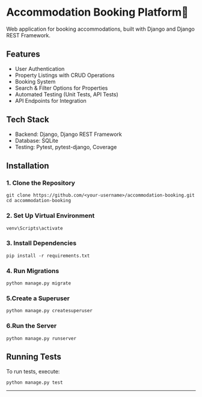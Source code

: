 # Accommodation Booking Platform📍

Web application for booking accommodations, built with Django and Django REST Framework.

## Features
- User Authentication
- Property Listings with CRUD Operations
- Booking System
- Search & Filter Options for Properties
- Automated Testing (Unit Tests, API Tests)
- API Endpoints for Integration

## Tech Stack
- Backend: Django, Django REST Framework
- Database: SQLite
- Testing: Pytest, pytest-django, Coverage

## Installation

### 1. Clone the Repository
```
git clone https://github.com/<your-username>/accommodation-booking.git
cd accommodation-booking
```

### 2. Set Up Virtual Environment
```
venv\Scripts\activate
```

### 3. Install Dependencies
```
pip install -r requirements.txt
```

### 4. Run Migrations
```
python manage.py migrate
```

### 5.Create a Superuser
```
python manage.py createsuperuser

```
### 6.Run the Server
```
python manage.py runserver
```

## Running Tests
To run tests, execute:
```
python manage.py test
```
---------------------------------------------------------------------------------------------
